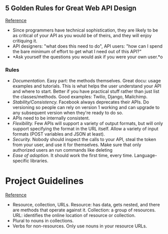 ## 5 Golden Rules for Great Web API Design
[Reference](https://www.toptal.com/api-developers/5-golden-rules-for-designing-a-great-web-api)

- Since programmers have technical sophistication, they are likely to be as critical of your API as you would be of theirs, and they will enjoy critiquing it.
- API designers: "what does this need to do", API users: "how can I spend the bare minimum of effort to get what I need out of this API?"
- *Ask yourself the questions you would ask if you were your own user.*o

### Rules

- *Documentation.* Easy part: the methods themselves. Great docu: usage examples and tutorials. This is what helps the user understand your API and where to start. Better if you have practical stuff rather than just list the classes/methods. Good examples: Twilio, Django, Mailchimp.
- *Stability/Consistency.* Facebook always deprecates their APIs. Do versioning so people can rely on version 1 working and can upgrade to any subsequent version when they're ready to do so.
- APIs need to be internally consistent.
- *Flexibility.* Few APIs will support a variety of output formats, but will only support specifying the format in the URL itself. Allow a variety of input formats (POST variables and JSON at least).
- *Security.* Nobody should inspect the calls to your API, steal the token from your user, and use it for themselves. Make sure that only authorized users an run commands like deleting
- *Ease of adoption.* It should work the first time, every time. Language-specific libraries.

# Project Guidelines
[Reference](https://github.com/elsewhencode/project-guidelines#9-api)

- Resource, collection, URLs. Resource: has data, gets nested, and there are methods that operate against it. Collection: a group of resources. URL: identifies the online location of resource or collection.
- Plural to nouns in collections.
- Verbs for non-resources. Only use nouns in your resource URLs.
